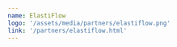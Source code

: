 ```yaml
---
name: ElastiFlow
logo: '/assets/media/partners/elastiflow.png'
link: '/partners/elastiflow.html'
---
```

